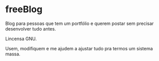 # freeBlog
Blog para pessoas que tem um portfólio e querem postar sem precisar desenvolver tudo antes. 

Lincensa GNU. 

Usem, modifiquem e me ajudem a ajustar tudo pra termos um sistema massa. 

